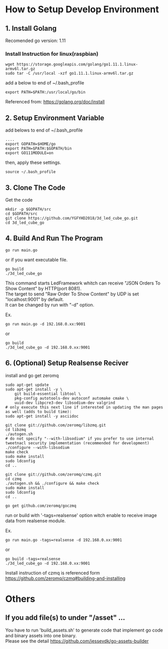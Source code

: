 # How to Setup Develop Environment

## 1. Install Golang

Recomended go version: 1.11


### Install Instruction for linux(raspbian)

```shell
wget https://storage.googleapis.com/golang/go1.11.1.linux-armv6l.tar.gz 
sudo tar -C /usr/local -xzf go1.11.1.linux-armv6l.tar.gz
```

add a below to end of ~/.bash_profile  
```shell
export PATH=$PATH:/usr/local/go/bin
```


Referenced from: https://golang.org/doc/install


## 2. Setup Environment Variable
add belows to end of ~/.bash_profile
```shell
....
export GOPATH=$HOME/go
export PATH=$PATH:$GOPATH/bin
export GO111MODULE=on
```

then, apply these settings.
```shell
source ~/.bash_profile
```


## 3. Clone The Code

Get the code
```shell
mkdir -p $GOPATH/src
cd $GOPATH/src
git clone https://github.com/YGFYHD2018/3d_led_cube_go.git
cd 3d_led_cube_go
```

## 4. Build And Run The Program

```shell
go run main.go
```
or if you want executable file.
```shell
go build
./3d_led_cube_go
```
  
This command starts LedFramework whitch can receive "JSON Orders To Show Content" by HTTP(port 8081).  
The target to send "Raw Order To Show Content" by UDP is set "localhost:9001" by default.  
It can be changed by run with "-d" option.  
  

Ex.  
```shell
go run main.go -d 192.168.0.xx:9001
```
or
```shell
go build
./3d_led_cube_go -d 192.168.0.xx:9001
```

## 6. (Optional) Setup Realsense Reciver

install and go get zeromq

```shell
sudo apt-get update
sudo apt-get install -y \
    git build-essential libtool \
    pkg-config autotools-dev autoconf automake cmake \
    uuid-dev libpcre3-dev libsodium-dev valgrind
# only execute this next line if interested in updating the man pages as well (adds to build time):
sudo apt-get install -y asciidoc

git clone git://github.com/zeromq/libzmq.git
cd libzmq
./autogen.sh
# do not specify "--with-libsodium" if you prefer to use internal tweetnacl security implementation (recommended for development)
./configure --with-libsodium
make check
sudo make install
sudo ldconfig
cd ..

git clone git://github.com/zeromq/czmq.git
cd czmq
./autogen.sh && ./configure && make check
sudo make install
sudo ldconfig
cd ..
```

```shell
go get github.com/zeromq/goczmq
```

run or build with '-tags=realsense' option witch enable to receive image data from realsense module.   

Ex.  
```shell
go run main.go -tags=realsense -d 192.168.0.xx:9001
```
or
```shell
go build -tags=realsense
./3d_led_cube_go -d 192.168.0.xx:9001
```


Install instruction of czmq is referenced form
https://github.com/zeromq/czmq#building-and-installing


# Others

## If you add file(s) to under "/asset" ...

You have to run 'build_assets.sh' to generate code that implement go code and binary assets into one binary.  
Please see the detail https://github.com/jessevdk/go-assets-builder 

